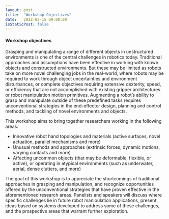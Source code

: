 ```yaml
---
layout: post
title:  "Workshop Objectives"
date:   2022-02-15 09:00:00
isStaticPost: false
---
```


#### Workshop objectives ####

Grasping and manipulating a range of different objects in unstructured environments is one of the central challenges in robotics today. Traditional approaches and assumptions have been effective in working with known objects and constructed environments. But these may be limited as robots take on more novel challenging jobs in the real-world, where robots may be required to work through object uncertainties and environment disturbances, or complete objectives requiring extensive dexterity, speed, or efficiency that are not accomplished with existing gripper architectures or robot manipulation motion primitives. Augmenting a robot’s ability to grasp and manipulate outside of these predefined tasks requires unconventional strategies in the end-effector design, planning and control methods, and tackling of novel environments and objects. 

This workshop aims to bring together researchers working in the following areas: 
- Innovative robot hand topologies and materials (active surfaces, novel actuation, parallel mechanisms and more)
- Unusual methods and approaches (extrinsic forces, dynamic motions, varying contacts and more)
- Affecting uncommon objects (that may be deformable, flexible, or active), or operating in atypical environments (such as underwater, aerial, dense clutters, and more)

The goal of this workshop is to appreciate the shortcomings of traditional approaches in grasping and manipulation, and recognize opportunities offered by the unconventional strategies that have proven effective in the aforementioned research areas. Panelists and speakers will discuss where specific challenges lie in future robot manipulation applications, present ideas based on  systems developed to address some of these challenges, and the prospective areas that warrant further exploration.

